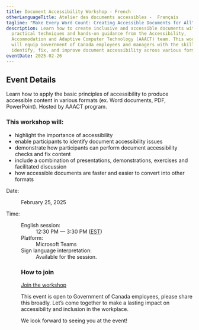 ```yaml
---
title: Document Accessibility Workshop - French
otherLanguageTitle: Atelier des documents accessibles -  Français
tagline: "Make Every Word Count: Creating Accessible Documents for All"
description: Learn how to create inclusive and accessible documents with
  practical techniques and hands-on guidance from the Accessibility,
  Accommodation and Adaptive Computer Technology (AAACT) team. This workshop
  will equip Government of Canada employees and managers with the skills to
  identify, fix, and improve document accessibility across various formats.
eventDate: 2025-02-26
---
```

## Event Details

Learn how to apply the basic principles of accessibility to produce accessible content in various formats (ex. Word documents, PDF, PowerPoint). Hosted by AAACT program.

### This workshop will:

- highlight the importance of accessibility
- enable participants to identify document accessibility issues
- demonstrate how participants can perform document accessibility checks and fix content
- include a combination of presentations, demonstrations, exercises and facilitated discussion
- how accessible documents are faster and easier to convert into other formats

<dl>
  <dt>Date:</dt>
  <dd class="mrgn-lft-md">
  <dl class="mrgn-lft-lg">February 25, 2025</dd>
  <dt>Time:</dt>
  <dd class="mrgn-lft-md">
  <dl class="mrgn-lft-lg">
  <dt>English session:</dt>
  <dd class="mrgn-lft-md">12:30 PM &mdash; 3:30 PM (<abbr title="Eastern Standard Time">EST</abbr>)</dd>
  <dt>Platform:</dt>
  <dd class="mrgn-lft-md">Microsoft Teams</dd>
  <dt>Sign language interpretation:</dt>
  <dd class="mrgn-lft-md">Available for the session.</dd>
</dl>

### How to join

[Join the workshop](https://teams.microsoft.com/l/meetup-join/19%3ameeting_ZTVmZWVmZTQtMTZkMi00YTcxLThlZGYtY2RkNTY1M2Q5OTQ4%40thread.v2/0?context=%7b%22Tid%22%3a%22d05bc194-94bf-4ad6-ae2e-1db0f2e38f5e%22%2c%22Oid%22%3a%2257dd1933-e490-4a17-98c0-0c0176f7106a%22%7d)

This event is open to Government of Canada employees, please share this broadly. Let’s come together to make a lasting impact on accessibility and inclusion in the workplace.

We look forward to seeing you at the event!
